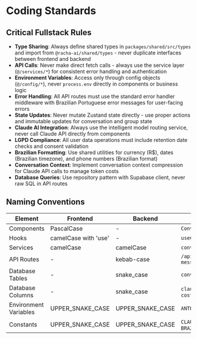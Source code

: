 # Coding Standards

## Critical Fullstack Rules

- **Type Sharing**: Always define shared types in `packages/shared/src/types` and import from `@racha-ai/shared/types` - never duplicate interfaces between frontend and backend
- **API Calls**: Never make direct fetch calls - always use the service layer (`@/services/*`) for consistent error handling and authentication
- **Environment Variables**: Access only through config objects (`@/config/*`), never `process.env` directly in components or business logic
- **Error Handling**: All API routes must use the standard error handler middleware with Brazilian Portuguese error messages for user-facing errors
- **State Updates**: Never mutate Zustand state directly - use proper actions and immutable updates for conversation and group state
- **Claude AI Integration**: Always use the intelligent model routing service, never call Claude API directly from components
- **LGPD Compliance**: All user data operations must include retention date checks and consent validation
- **Brazilian Formatting**: Use shared utilities for currency (R$), dates (Brazilian timezone), and phone numbers (Brazilian format)
- **Conversation Context**: Implement conversation context compression for Claude API calls to manage token costs
- **Database Queries**: Use repository pattern with Supabase client, never raw SQL in API routes

## Naming Conventions

| Element | Frontend | Backend | Example |
|---------|----------|---------|---------|
| Components | PascalCase | - | `ConversationMessage.tsx` |
| Hooks | camelCase with 'use' | - | `useConversation.ts` |
| Services | camelCase | camelCase | `conversationService.ts` |
| API Routes | - | kebab-case | `/api/conversation-messages` |
| Database Tables | - | snake_case | `conversation_messages` |
| Database Columns | - | snake_case | `claude_model`, `cost_cents` |
| Environment Variables | UPPER_SNAKE_CASE | UPPER_SNAKE_CASE | `ANTHROPIC_API_KEY` |
| Constants | UPPER_SNAKE_CASE | UPPER_SNAKE_CASE | `CLAUDE_MODELS`, `BRAZILIAN_CURRENCY` | 